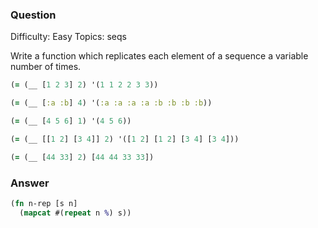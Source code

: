 ### Question

Difficulty:	Easy
Topics:	seqs


Write a function which replicates each element of a sequence a variable number of times.

```clojure
(= (__ [1 2 3] 2) '(1 1 2 2 3 3))

(= (__ [:a :b] 4) '(:a :a :a :a :b :b :b :b))

(= (__ [4 5 6] 1) '(4 5 6))

(= (__ [[1 2] [3 4]] 2) '([1 2] [1 2] [3 4] [3 4]))

(= (__ [44 33] 2) [44 44 33 33])
```

### Answer

```clojure
(fn n-rep [s n]
  (mapcat #(repeat n %) s))
```
